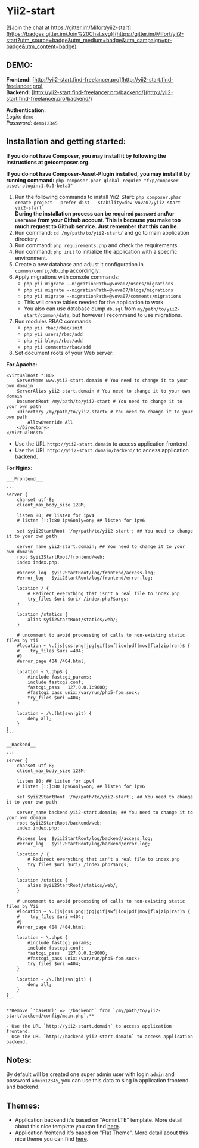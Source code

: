 Yii2-start
==========

[![Join the chat at https://gitter.im/Mifort/yii2-start](https://badges.gitter.im/Join%20Chat.svg)](https://gitter.im/Mifort/yii2-start?utm_source=badge&utm_medium=badge&utm_campaign=pr-badge&utm_content=badge)

DEMO:
-----

**Frontend:** [http://yii2-start.find-freelancer.pro](http://yii2-start.find-freelancer.pro)  
**Backend:** [http://yii2-start.find-freelancer.pro/backend/](http://yii2-start.find-freelancer.pro/backend/)  

**Authentication:**  
_Login:_ `demo`  
_Password:_ `demo12345`  

Installation and getting started:
---------------------------------

**If you do not have Composer, you may install it by following the instructions at getcomposer.org.**

**If you do not have Composer-Asset-Plugin installed, you may install it by running command:** `php composer.phar global require "fxp/composer-asset-plugin:1.0.0-beta3"`

1. Run the following commands to install Yii2-Start: `php composer.phar create-project --prefer-dist --stability=dev vova07/yii2-start yii2-start`  
   **During the installation process can be required `password` and\or `username` from your Github account. This is because you make too much request to Github service. Just remember that this can be.**
2. Run command: `cd /my/path/to/yii2-start/` and go to main application directory.
3. Run command: `php requirements.php` and check the requirements.
4. Run command: `php init` to initialize the application with a specific environment.
5. Create a new database and adjust it configuration in `common/config/db.php` accordingly.
6. Apply migrations with console commands:
   - `php yii migrate --migrationPath=@vova07/users/migrations`
   - `php yii migrate --migrationPath=@vova07/blogs/migrations`
   - `php yii migrate --migrationPath=@vova07/comments/migrations`
   - This will create tables needed for the application to work.
   - You also can use database dump `db.sql` from `my/path/to/yii2-start/common/data`, but however I recommend to use migrations.
7. Run modules RBAC commands:
   - `php yii rbac/rbac/init`
   - `php yii users/rbac/add`
   - `php yii blogs/rbac/add`
   - `php yii comments/rbac/add`
8. Set document roots of your Web server:

  **For Apache:**
    
  ```
  <VirtualHost *:80>
      ServerName www.yii2-start.domain # You need to change it to your own domain  
	  ServerAlias yii2-start.domain # You need to change it to your own domain  
	  DocumentRoot /my/path/to/yii2-start # You need to change it to your own path  
	  <Directory /my/path/to/yii2-start> # You need to change it to your own path  
		  AllowOverride All  
	  </Directory>  
  </VirtualHost>
  ```  
  - Use the URL `http://yii2-start.domain` to access application frontend.
  - Use the URL `http://yii2-start.domain/backend/` to access application backend.
  
  **For Nginx:**
  
    ___Frontend___
    
    ``` 
    server {
        charset utf-8;
        client_max_body_size 128M;

        listen 80; ## listen for ipv4
        # listen [::]:80 ipv6only=on; ## listen for ipv6

        set $yii2StartRoot '/my/path/to/yii2-start'; ## You need to change it to your own path

        server_name yii2-start.domain; ## You need to change it to your own domain
        root $yii2StartRoot/frontend/web;
        index index.php;

        #access_log  $yii2StartRoot/log/frontend/access.log;
        #error_log   $yii2StartRoot/log/frontend/error.log;

        location / {
            # Redirect everything that isn't a real file to index.php
            try_files $uri $uri/ /index.php?$args;
        }

        location /statics {
            alias $yii2StartRoot/statics/web/;
        }

        # uncomment to avoid processing of calls to non-existing static files by Yii
        #location ~ \.(js|css|png|jpg|gif|swf|ico|pdf|mov|fla|zip|rar)$ {
        #    try_files $uri =404;
        #}
        #error_page 404 /404.html;

        location ~ \.php$ {
            #include fastcgi_params;
            include fastcgi.conf;
            fastcgi_pass   127.0.0.1:9000;
            #fastcgi_pass unix:/var/run/php5-fpm.sock;
            try_files $uri =404;
        }

        location ~ /\.(ht|svn|git) {
            deny all;
        }
    }
    ```
    
    __Backend__
    
    ```
    server {
        charset utf-8;
        client_max_body_size 128M;

        listen 80; ## listen for ipv4
        # listen [::]:80 ipv6only=on; ## listen for ipv6

        set $yii2StartRoot '/my/path/to/yii2-start'; ## You need to change it to your own path
        
        server_name backend.yii2-start.domain; ## You need to change it to your own domain
        root $yii2StartRoot/backend/web;
        index index.php;

        #access_log  $yii2StartRoot/log/backend/access.log;
        #error_log   $yii2StartRoot/log/backend/error.log;

        location / {
            # Redirect everything that isn't a real file to index.php
            try_files $uri $uri/ /index.php?$args;
        }

        location /statics {
            alias $yii2StartRoot/statics/web/;
        }

        # uncomment to avoid processing of calls to non-existing static files by Yii
        #location ~ \.(js|css|png|jpg|gif|swf|ico|pdf|mov|fla|zip|rar)$ {
        #    try_files $uri =404;
        #}
        #error_page 404 /404.html;

        location ~ \.php$ {
            #include fastcgi_params;
            include fastcgi.conf;
            fastcgi_pass   127.0.0.1:9000;
            #fastcgi_pass unix:/var/run/php5-fpm.sock;
            try_files $uri =404;
        }

        location ~ /\.(ht|svn|git) {
            deny all;
        }
    }
    ```
    
    **Remove `'baseUrl' => '/backend'` from `/my/path/to/yii2-start/backend/config/main.php`.**
    
    - Use the URL `http://yii2-start.domain` to access application frontend.
    - Use the URL `http://backend.yii2-start.domain` to access application backend.

Notes:
------

By default will be created one super admin user with login `admin` and password `admin12345`, you can use this data to sing in application frontend and backend.

Themes:
-------
- Application backend it's based on "AdminLTE" template. More detail about this nice template you can find [here](http://www.bootstrapstage.com/admin-lte/).
- Application frontend it's based on "Flat Theme". More detail about this nice theme you can find [here](http://shapebootstrap.net/item/flat-theme-free-responsive-multipurpose-site-template/).
